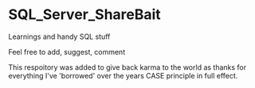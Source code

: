 # SQL_Server_ShareBait
Learnings and handy SQL stuff


Feel free to add, suggest, comment 

This respoitory was added to give back karma to the world as thanks for everything I've 'borrowed' over the years
CASE principle in full effect. 
